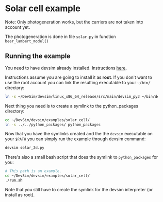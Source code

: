# Solar cell example

Note: Only photogeneration works, but the carriers are not taken into account yet.

The photogeneration is done in file `solar.py` in function `beer_lambert_model()`

## Running the example

You need to have devsim already installed. Instructions [here](https://devsim.net/installation.html#sec-installation).

Instructions assume you are going to install it as **root**. If you don't want to use the root account you can link the resulting executable to your `~/bin/` directory:

```bash
ln -s ~/DevSim/devsim/linux_x86_64_release/src/main/devsim_py3 ~/bin/devsim

```

Next thing you need is to create a symlink to the python_packages directory:

```bash
cd ~/DevSim/devsim/examples/solar_cell/
ln -s ../../python_packages/ python_packages
```

Now that you have the symlinks created and the the `devsim` executable on your `$PATH` you can simply run the example through devsim command:

```bash
devsim solar_2d.py
```

There's also a small bash script that does the symlink to `python_packages` for you:

```bash
# This path is an example.
cd ~/DevSim/devsim/examples/solar_cell/
./run.sh
```

Note that you still have to create the symlink for the devsim interpreter (or install as root).
